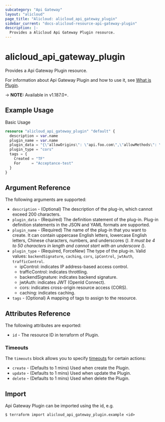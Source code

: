 ```yaml
---
subcategory: "Api Gateway"
layout: "alicloud"
page_title: "Alicloud: alicloud_api_gateway_plugin"
sidebar_current: "docs-alicloud-resource-api-gateway-plugin"
description: |-
  Provides a Alicloud Api Gateway Plugin resource.
---
```


# alicloud\_api\_gateway\_plugin

Provides a Api Gateway Plugin resource.

For information about Api Gateway Plugin and how to use it, see [What is Plugin](https://www.alibabacloud.com/help/en/api-gateway/latest/create-an-plugin).

-> **NOTE:** Available in v1.187.0+.

## Example Usage

Basic Usage

```terraform
resource "alicloud_api_gateway_plugin" "default" {
  description = var.name
  plugin_name = var.name
  plugin_data = "{\"allowOrigins\": \"api.foo.com\",\"allowMethods\": \"GET,POST,PUT,DELETE,HEAD,OPTIONS,PATCH\",\"allowHeaders\": \"Authorization,Accept,Accept-Ranges,Cache-Control,Range,Date,Content-Type,Content-Length,Content-MD5,User-Agent,X-Ca-Signature,X-Ca-Signature-Headers,X-Ca-Signature-Method,X-Ca-Key,X-Ca-Timestamp,X-Ca-Nonce,X-Ca-Stage,X-Ca-Request-Mode,x-ca-deviceid\",\"exposeHeaders\": \"Content-MD5,Server,Date,Latency,X-Ca-Request-Id,X-Ca-Error-Code,X-Ca-Error-Message\",\"maxAge\": 172800,\"allowCredentials\": true}"
  plugin_type = "cors"
  tags = {
    Created = "TF"
    For     = "Acceptance-test"
  }
}
```

## Argument Reference

The following arguments are supported:

* `description` - (Optional) The description of the plug-in, which cannot exceed 200 characters.
* `plugin_data` - (Required) The definition statement of the plug-in. Plug-in definition statements in the JSON and YAML formats are supported.
* `plugin_name` - (Required) The name of the plug-in that you want to create. It can contain uppercase English letters, lowercase English letters, Chinese characters, numbers, and underscores (_). It must be 4 to 50 characters in length and cannot start with an underscore (_).
* `plugin_type` - (Required, ForceNew) The type of the plug-in. Valid values: `backendSignature`, `caching`, `cors`, `ipControl`, `jwtAuth`, `trafficControl`.
  - ipControl: indicates IP address-based access control.
  - trafficControl: indicates throttling.
  - backendSignature: indicates backend signature.
  - jwtAuth: indicates JWT (OpenId Connect).
  - cors: indicates cross-origin resource access (CORS).
  - caching: indicates caching.
* `tags` - (Optional) A mapping of tags to assign to the resource.

## Attributes Reference

The following attributes are exported:

* `id` - The resource ID in terraform of Plugin.

### Timeouts

The `timeouts` block allows you to specify [timeouts](https://www.terraform.io/docs/configuration-0-11/resources.html#timeouts) for certain actions:

* `create` - (Defaults to 1 mins) Used when create the Plugin.
* `update` - (Defaults to 1 mins) Used when update the Plugin.
* `delete` - (Defaults to 1 mins) Used when delete the Plugin.


## Import

Api Gateway Plugin can be imported using the id, e.g.

```
$ terraform import alicloud_api_gateway_plugin.example <id>
```